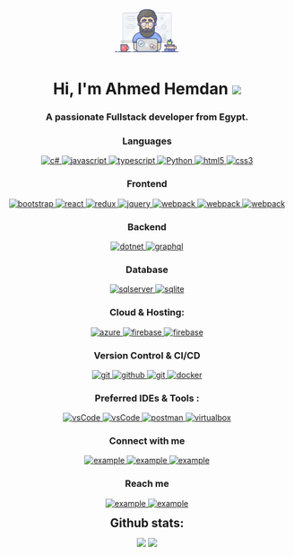 <p align="center">
  <img style="width:8rem; height:auto" src="https://raw.githubusercontent.com/Elanza-48/Elanza-48/41a4790484e268102dfdab2b7c59d440d3ffafab/resources/img/geek.gif"/>
</p>

<h1 align="center">Hi, I'm Ahmed Hemdan <img width="30px" src="https://raw.githubusercontent.com/iampavangandhi/iampavangandhi/master/gifs/Hi.gif"></h1>
<h3 font-size="20" align="center">A passionate Fullstack developer from Egypt.</h3>
<h3 align="center">Languages</h3>
<p align="center">
  <a href="https://learn.microsoft.com/en-us/dotnet/csharp/programming-guide/" target="_blank"> 
    <img src="https://img.shields.io/badge/-C%23-green?style=for-the-badge"
      alt="c#"/>
  </a>
  <a href="https://developer.mozilla.org/en-US/docs/Web/JavaScript" target="_blank"> 
    <img src="https://img.shields.io/badge/Javascript-F7DF1E.svg?style=for-the-badge&logo=javascript&logoColor=black"
      alt="javascript"/> 
  </a>
    <a href="https://www.typescriptlang.org/" target="_blank"> 
    <img src="https://img.shields.io/badge/typescript-3178C6.svg?style=for-the-badge&logo=typescript&logoColor=white"
      alt="typescript"/>
  </a>
   <a href="https://www.typescriptlang.org/" target="_blank"> 
    <img src="https://img.shields.io/badge/-python-lightgrey?style=for-the-badge&logo=Python&logoColor=white"
      alt="Python"/>
  </a>
  <a href="https://www.w3.org/html/" target="_blank"> 
    <img src="https://img.shields.io/badge/html-E34F26.svg?style=for-the-badge&logo=html5&logoColor=white"
      alt="html5"/> 
  </a>
  <a href="https://www.w3schools.com/css/" target="_blank">
    <img src="https://img.shields.io/badge/css-1572B6.svg?style=for-the-badge&logo=css3&logoColor=white"
      alt="css3"/>
  </a>
</p>

<h3 align="center">Frontend</h3>
<p align="center">
      <a href="https://getbootstrap.com" target="_blank">
    <img src="https://img.shields.io/badge/bootstrap-7952B3.svg?style=for-the-badge&logo=bootstrap&logoColor=white"
      alt="bootstrap"/>
  </a>
  <a href="https://reactjs.org/" target="_blank"> 
    <img src="https://img.shields.io/badge/reactjs-61DAFB.svg?style=for-the-badge&logo=react&logoColor=black"
      alt="react"/> 
  </a>
  <a href="https://redux.js.org" target="_blank"> 
    <img src="https://img.shields.io/badge/redux-764ABC.svg?style=for-the-badge&logo=redux&logoColor=white" alt="redux"/> 
  </a> 
  <a href="https://jquery.com/" target="_blank">
    <img src="https://img.shields.io/badge/jquery-0769AD.svg?style=for-the-badge&logo=jquery&logoColor=white" alt="jquery"/> 
  </a>
  <a href="https://webpack.js.org" target="_blank">
    <img src="https://img.shields.io/badge/webpack-8DD6F9.svg?style=for-the-badge&logo=webpack&logoColor=black"
      alt="webpack"/>
  </a>
    <a href="https://webpack.js.org" target="_blank">
    <img src="https://img.shields.io/badge/-Next.js-blue?style=for-the-badge&logo=Next.js&logoColor=black"
      alt="webpack"/>
  </a>
    <a href="https://webpack.js.org" target="_blank">
    <img src="https://img.shields.io/badge/-figma%20-white?style=for-the-badge&logo=figma&logoColor=black"
      alt="webpack"/>
  </a>
</p>

<h3 align="center">Backend</h3>
<p align="center">
  <a href="https://learn.microsoft.com/en-us/dotnet" target="_blank"> 
    <img src=https://img.shields.io/badge/-.NetCore-%E34F26?style=for-the-badge&logo=dotnet&logoColor=white"
      alt="dotnet"/> 
  </a>
  <a href="https://graphql.org" target="_blank">
    <img src="https://img.shields.io/badge/graphql-E10098.svg?style=for-the-badge&logo=graphql&logoColor=white" alt="graphql" />
  </a>
</p>

<h3 align="center">Database</h3>
<p align="center">
  <a href="https://www.postgresql.org" target="_blank"> 
    <img src="https://img.shields.io/badge/-Sql%20Server-red?style=for-the-badge&logo=sqlserver&logoColor=white"
      alt="sqlserver"/> 
  </a>
  <a href="https://www.sqlite.org/" target="_blank"> 
    <img src="https://img.shields.io/badge/sqlite-003B57.svg?style=for-the-badge&logo=sqlite&logoColor=white"
      alt="sqlite"/> 
  </a>
</p>

<h3 align="center">Cloud & Hosting:</h3>
<p align="center">
  <a href="https://azure.microsoft.com/en-in/" target="_blank">
    <img  src="https://img.shields.io/badge/Azure-0078D4?style=for-the-badge&logo=microsoftazure&logoColor=white" alt="azure"/> 
  </a>
  <a href="https://firebase.google.com/" target="_blank">
    <img src="https://img.shields.io/badge/firebase-FFCA28.svg?style=for-the-badge&logo=firebase&logoColor=black" alt="firebase"/>
  </a>
  <a href="https://netlify.com/" target="_blank">
    <img src="https://img.shields.io/badge/netlify-00C7B7.svg?style=for-the-badge&logo=netlify&logoColor=black" alt="firebase"/>
  </a>
</p>

<h3 align="center">Version Control & CI/CD</h3>
<p align="center">
  <a href="https://git-scm.com/" target="_blank">
    <img src="https://img.shields.io/badge/git-F05032.svg?style=for-the-badge&logo=git&logoColor=white"
      alt="git"/>
  </a>
  <a href="https://github.com/ELanza-48" target="_blank">
    <img src="https://img.shields.io/badge/github-181717.svg?style=for-the-badge&logo=github&logoColor=white" alt="github" />
  </a>
  <a href="https://gitlab.com/Elanza-48" target="_blank">
    <img src="https://img.shields.io/badge/gitlab-181717.svg?style=for-the-badge&logo=gitlab&logoColor=white"
      alt="git"/>
  </a>
    <a href="https://www.docker.com/" target="_blank">
    <img src="https://img.shields.io/badge/docker-2496ED.svg?style=for-the-badge&logo=docker&logoColor=white"
      alt="docker"/>
  </a>
</p>

<h3 align="center">Preferred IDEs  & Tools :</h3>
<p align="center"> 
  <a href="https://code.visualstudio.com/" target="_blank">
    <img src="https://img.shields.io/badge/vscode-007ACC.svg?style=for-the-badge&logo=visualstudiocode&logoColor=white" alt="vsCode"/> 
  </a>
  <a href="https://code.visualstudio.com/" target="_blank">
    <img src="https://img.shields.io/badge/-visual%20studio-yellowgreen?style=for-the-badge&logo=visualstudiocode&logoColor=white" alt="vsCode"/> 
  </a>
  <a href="https://postman.com" target="_blank"> 
    <img src="https://img.shields.io/badge/postman-FF6C37.svg?style=for-the-badge&logo=postman&logoColor=white" alt="postman"/>
  </a>
  <a href="https://www.virtualbox.org/" target="_blank">
    <img src="https://img.shields.io/badge/-swagger%20-green?style=for-the-badge&logo=virtualbox&logoColor=white"
      alt="virtualbox"/>
  </a>
</p>
<h3 align="center">Connect with me</h3>

<div style="margin-top:10px" align="center">
  <div>
    <a  href="https://www.linkedin.com/in/ahmed-hemdan-695408201/" target="_blank">
      <img src="https://img.shields.io/badge/Linked%20In-0A66C2.svg?style=for-the-badge&logo=linkedin&logoColor=white" alt="example"/>
    </a>
    <a href="https://twitter.com/example" target="_blank">
      <img src="https://img.shields.io/badge/Twitter-1DA1F2.svg?style=for-the-badge&logo=twitter&logoColor=white" alt="example"/>
    </a>
    <a href="https://www.facebook.com/profile.php?id=100009361588650" target="_blank">
      <img src="https://img.shields.io/badge/-facebook-blue?style=for-the-badge&logo=facebook&logoColor=black" alt="example"/>
    </a>
  </div>
</div>
<h3 align="center">Reach me</h3>
<p align="center">
  <a  href="https://t.me/01121900466" target="_blank">
    <img src="https://img.shields.io/badge/Telegram-26A5E4.svg?style=for-the-badge&logo=telegram&logoColor=white" alt="example"/>
  </a>
  <a href="ahmedashrafhemdan74@gmail.com" target="_blank">
    <img src="https://img.shields.io/badge/Outlook-0078D4.svg?style=for-the-badge&logo=microsoftoutlook&logoColor=white" alt="example"/>
  </a>
</p>
<div align="center">
<h2 align="center" style="margin: 5px 10px;">Github stats:</h2>

[![](https://github-readme-stats.vercel.app/api?username=elanza-48&show_icons=true&theme=tokyonight&hide_border=true&locale=en)](https://github.com/hemda74)
[![](https://github-readme-streak-stats.herokuapp.com/?user=elanza-48&theme=material-palenight)](https://github.com/hemda74)

</div>
